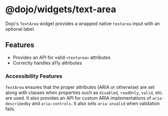 # @dojo/widgets/text-area

Dojo's `TextArea` widget provides a wrapped native `textarea` input with an optional label.

## Features

-   Provides an API for valid `<textarea>` attributes
-   Correctly handles a11y attributes

### Accessibility Features

`TextArea` ensures that the proper attributes (ARIA or otherwise) are set along with classes when properties such as `disabled`, `readOnly`, `valid`, etc. are used. It also provides an API for custom ARIA implementations of `aria-describedby` and `aria-controls`. It also sets `aria-invalid` when validation fails.
